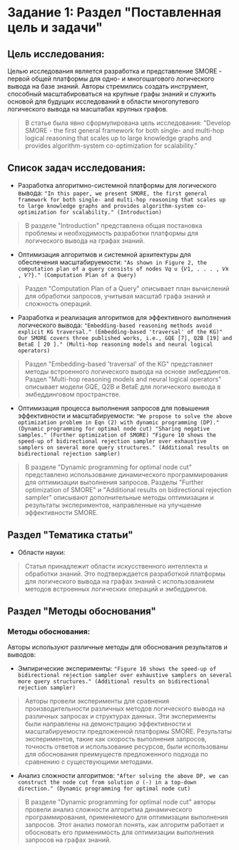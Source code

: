# Задание 1: Раздел "Поставленная цель и задачи"
## Цель исследования:

Целью исследования является разработка и представление SMORE - первой общей платформы для одно- и многошагового логического вывода на базе знаний. Авторы стремились создать инструмент, способный масштабироваться на крупные графы знаний и служить основой для будущих исследований в области многопутевого логического вывода на масштабах крупных графов.
> В статье была явно сформулирована цель исследования: "Develop SMORE - the first general framework for both single- and multi-hop logical reasoning that scales up to large knowledge graphs and provides algorithm-system co-optimization for scalability."

## Список задач исследования:

- Разработка алгоритмно-системной платформы для логического вывода:
`"In this paper, we present SMORE, the first general framework for both single- and multi-hop reasoning that scales up to large knowledge graphs and provides algorithm-system co-optimization for scalability." (Introduction)`
> В разделе "Introduction" представлена общая постановка проблемы и необходимость разработки платформы для логического вывода на графах знаний.
- Оптимизация алгоритмов и системной архитектуры для обеспечения масштабируемости:
`"As shown in Figure 2, the computation plan of a query consists of nodes V𝑞 ∪ {𝑉1, . . . , 𝑉𝑘 , 𝑉?}." (Computation Plan of a Query)`
> Раздел "Computation Plan of a Query" описывает план вычислений для обработки запросов, учитывая масштаб графа знаний и сложность операций.
- Разработка и реализация алгоритмов для эффективного выполнения логического вывода:
`"Embedding-based reasoning methods avoid explicit KG traversal." (Embedding-based 'traversal' of the KG)" Our SMORE covers three published works, i.e., GQE [7], Q2B [19] and BetaE [ 20 ]." (Multi-hop reasoning models and neural logical operators)`
> Раздел "Embedding-based 'traversal' of the KG" представляет методы встроенного логического вывода на основе эмбеддингов.
> Раздел "Multi-hop reasoning models and neural logical operators" описывает модели GQE, Q2B и BetaE для логического вывода в эмбеддинговом пространстве.
- Оптимизация процесса выполнения запросов для повышения эффективности и масштабируемости:
`"We propose to solve the above optimization problem in Eqn (2) with dynamic programming (DP)." (Dynamic programming for optimal node cut) "Sharing negative samples." (Further optimization of SMORE) "Figure 10 shows the speed-up of bidirectional rejection sampler over exhaustive samplers on several more query structures." (Additional results on bidirectional rejection sampler)`
> В разделе "Dynamic programming for optimal node cut" представлено использование динамического программирования для оптимизации выполнения запросов.
> Разделы "Further optimization of SMORE" и "Additional results on bidirectional rejection sampler" описывают дополнительные методы оптимизации и результаты экспериментов, направленные на улучшение эффективности SMORE.

## Раздел "Тематика статьи"
- Области науки:
> Статья принадлежит области искусственного интеллекта и обработки знаний. Это подтверждается разработкой платформы для логического вывода на графах знаний с использованием методов встроенных логических операций и эмбеддингов.

## Раздел "Методы обоснования"
### Методы обоснования:

Авторы используют различные методы для обоснования результатов и выводов:

- Эмпирические эксперименты:
`"Figure 10 shows the speed-up of bidirectional rejection sampler over exhaustive samplers on several more query structures." (Additional results on bidirectional rejection sampler)`
> Авторы провели эксперименты для сравнения производительности различных методов логического вывода на различных запросах и структурах данных. Эти эксперименты были направлены на демонстрацию эффективности и масштабируемости предложенной платформы SMORE.
> Результаты экспериментов, такие как скорость выполнения запросов, точность ответов и использование ресурсов, были использованы для обоснования преимуществ предложенного подхода по сравнению с существующими методами.

- Анализ сложности алгоритмов:
`"After solving the above DP, we can construct the node cut from solution 𝑜 (·) in a top-down direction." (Dynamic programming for optimal node cut)`
> В разделе "Dynamic programming for optimal node cut" авторы провели анализ сложности алгоритма динамического программирования, применяемого для оптимизации выполнения запросов. Этот анализ помогал понять, как алгоритм работает и обосновать его применимость для оптимизации выполнения запросов на графах знаний.